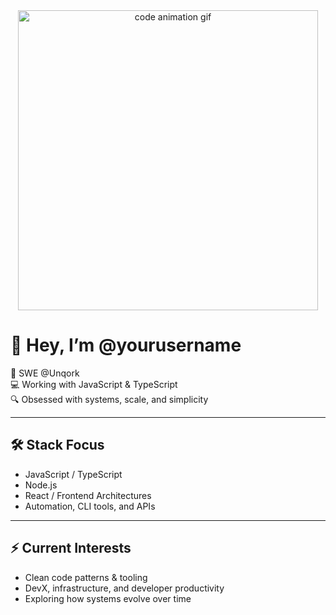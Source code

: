 <div align="center">
  <img src="https://user-images.githubusercontent.com/74038190/221352995-5ac18bdf-1a19-4f99-bbb6-77559b220470.gif" width="480" alt="code animation gif" />
</div>

# 👋 Hey, I’m @yourusername

🧠 SWE @Unqork  
💻 Working with JavaScript & TypeScript  
🔍 Obsessed with systems, scale, and simplicity  

---

## 🛠 Stack Focus

- JavaScript / TypeScript  
- Node.js  
- React / Frontend Architectures  
- Automation, CLI tools, and APIs

---

## ⚡ Current Interests

- Clean code patterns & tooling  
- DevX, infrastructure, and developer productivity  
- Exploring how systems evolve over time

<!---
yourusername/yourusername is a ✨ special ✨ repository because its `README.md` appears on your GitHub profile.
--->
